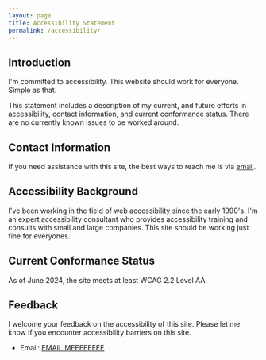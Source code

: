 ```yaml
---
layout: page
title: Accessibility Statement
permalink: /accessibility/
---
```


## Introduction

I'm committed to accessibility. This website should work for everyone. Simple as that. 

This statement includes a description of my current, and future efforts in accessibility, contact information, and current conformance status. There are no currently known issues to be worked around.

## Contact Information
If you need assistance with this site, the best ways to reach me is via [email](mailto:nic@incl.ca?Subject=Quilting).


## Accessibility Background
I've been working in the field of web accessibility since the early 1990's. I'm an expert accessibility consultant who provides accessibility training and consults with small and large companies. This site should be working just fine for everyones. 

## Current Conformance Status
As of June 2024, the site meets at least WCAG 2.2 Level AA.

## Feedback
I welcome your feedback on the accessibility of this site. Please let me know if you encounter accessibility barriers on this site.

* Email: <a href="mailto:info@nicolas-steenhout.com">EMAIL MEEEEEEEE</a>

<SCRIPT LANGUAGE="JavaScript">user = 'info';site = 'nicolas-steenhout.com';document.write('[' + user + '@' + site + ']\(mailto:' + user + '@' + site + '\)');document.write(user + '@' + site + '</a>');</SCRIPT>





